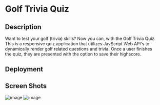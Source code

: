 # Golf Trivia Quiz


## Description
Want to test your golf (trivia) skills? Now you can, with the Golf Trivia Quiz.
This is a responsive quiz application that utilizes JavScript Web API's to dynamically render golf related questions and trivia. Once a user finishes the quiz, they are presented with the option to save their highscore.

## Deployment

## Screen Shots

![image](https://user-images.githubusercontent.com/90432404/187834701-d9503e3a-d3b9-46ce-9b00-73d02fb65497.png)
![image](https://user-images.githubusercontent.com/90432404/187834711-16fce9e0-1da2-41b5-a9b5-8fcd01905bb3.png)

